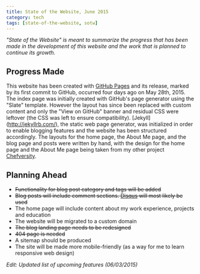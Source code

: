 ```yaml
---
title: State of the Website, June 2015
category: tech
tags: [state-of-the-website, sotw]
---
```


*"State of the Website" is meant to summarize the progress that has been made in the development of this website and
 the work that is planned to continue its growth.*

<!--more-->

## Progress Made

This website has been created with [GitHub Pages](https://pages.github.com) and its release, marked by its first 
commit to GitHub, occurred four days ago on May 28th, 2015. The index page was initially created with GitHub's page 
generator using the "Slate" template. However the layout has since been replaced with custom content and only the 
"View on GitHub" banner and residual CSS were leftover (the CSS was left to ensure compatibility). [Jekyll]
(http://jekyllrb.com/), the static web page generator, was initialized in order to enable blogging features and the 
website has been structured accordingly. The layouts for the home page, the About Me page, and the blog page and 
posts were written by hand, with the design for the home page and the About Me page being taken from my other project
 [Chefversity](http://chefversity.com/). 
 
## Planning Ahead

* <strike>Functionality for blog post category and tags will be added</strike>
* <strike>Blog posts will include comment sections. [Disqus](https://disqus.com/) will most likely be used</strike>
* The home page will include content about my work experience, projects and education
* The website will be migrated to a custom domain
* <strike>The blog landing page needs to be redesigned</strike>
* <strike>404 page is needed</strike>
* A sitemap should be produced
* The site will be made more mobile-friendly (as a way for me to learn responsive web design)

*Edit: Updated list of upcoming features (06/03/2015)*